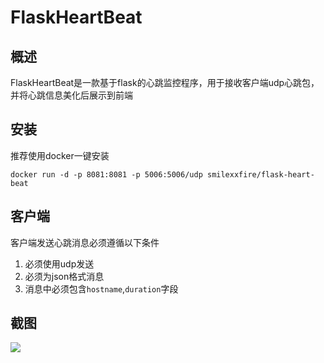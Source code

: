 # FlaskHeartBeat
## 概述
FlaskHeartBeat是一款基于flask的心跳监控程序，用于接收客户端udp心跳包，并将心跳信息美化后展示到前端

## 安装
推荐使用docker一键安装
```shell
docker run -d -p 8081:8081 -p 5006:5006/udp smilexxfire/flask-heart-beat
```
## 客户端
客户端发送心跳消息必须遵循以下条件
1. 必须使用udp发送
2. 必须为json格式消息 
2. 消息中必须包含`hostname`,`duration`字段
## 截图
![](https://qiniu.xxf.world/pic/2024/09/05/f2dbbb81-aaa3-41e7-a989-9c3044edaa89.png)
